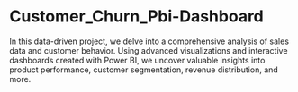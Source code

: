 # Customer_Churn_Pbi-Dashboard
In this data-driven project, we delve into a comprehensive analysis of sales data and customer behavior. Using advanced visualizations and interactive dashboards created with Power BI, we uncover valuable insights into product performance, customer segmentation, revenue distribution, and more. 
